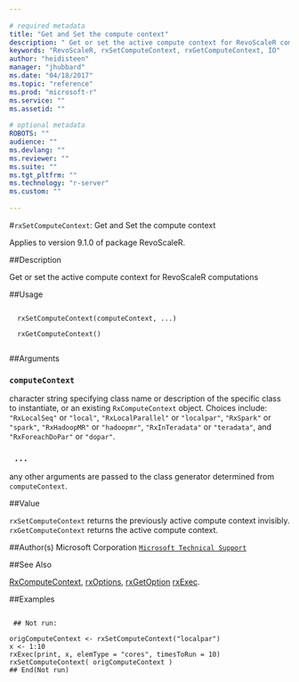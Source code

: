 ```yaml
--- 
 
# required metadata 
title: "Get and Set the compute context" 
description: " Get or set the active compute context for RevoScaleR computations " 
keywords: "RevoScaleR, rxSetComputeContext, rxGetComputeContext, IO" 
author: "heidisteen" 
manager: "jhubbard" 
ms.date: "04/18/2017" 
ms.topic: "reference" 
ms.prod: "microsoft-r" 
ms.service: "" 
ms.assetid: "" 
 
# optional metadata 
ROBOTS: "" 
audience: "" 
ms.devlang: "" 
ms.reviewer: "" 
ms.suite: "" 
ms.tgt_pltfrm: "" 
ms.technology: "r-server" 
ms.custom: "" 
 
--- 
```

 
 
 
 #`rxSetComputeContext`: Get and Set the compute context

 Applies to version 9.1.0 of package RevoScaleR.
 
 ##Description
 
Get or set the active compute context for RevoScaleR computations
 
 
 ##Usage

```   
  
  rxSetComputeContext(computeContext, ...) 
               
  rxGetComputeContext() 
 
```
 
 ##Arguments

   
    
 ### `computeContext`
 character string specifying class name or description of the specific  class to instantiate, or an existing `RxComputeContext` object.  Choices include: `"RxLocalSeq"` or `"local"`, `"RxLocalParallel"` or `"localpar"`,  `"RxSpark"` or `"spark"`,  `"RxHadoopMR"` or `"hadoopmr"`,   `"RxInTeradata"` or `"teradata"`,  and `"RxForeachDoPar"` or `"dopar"`. 
  
  
    
 ### ` ...`
 any other arguments are passed to the class generator determined from `computeContext`. 
  
 
 
 
 ##Value
 
`rxSetComputeContext` returns the previously active compute context invisibly.
`rxGetComputeContext` returns the active compute context.
 
 
 
 ##Author(s)
 Microsoft Corporation [`Microsoft Technical Support`](https://go.microsoft.com/fwlink/?LinkID=698556&clcid=0x409)
 
 
 ##See Also
 
[RxComputeContext](../../r-reference/revoscaler/rxcomputecontext.md),
[rxOptions](rxOptions.md),
[rxGetOption](rxOptions.md)
[rxExec](../../r-reference/revoscaler/rxexec.md).
   
 ##Examples

 ```
   
  ## Not run:
 
origComputeContext <- rxSetComputeContext("localpar")
x <- 1:10
rxExec(print, x, elemType = "cores", timesToRun = 10)
rxSetComputeContext( origComputeContext )
 ## End(Not run) 
  
  
 
```
 
 
 
